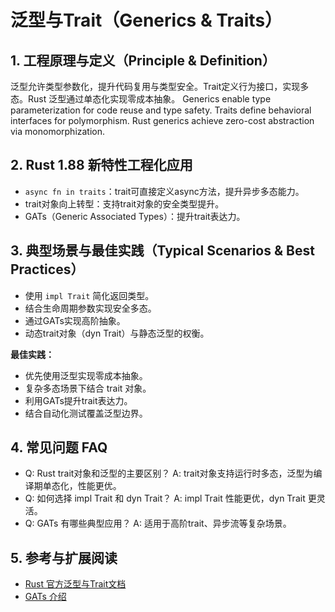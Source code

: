 # 泛型与Trait（Generics & Traits）

## 1. 工程原理与定义（Principle & Definition）

泛型允许类型参数化，提升代码复用与类型安全。Trait定义行为接口，实现多态。Rust 泛型通过单态化实现零成本抽象。
Generics enable type parameterization for code reuse and type safety. Traits define behavioral interfaces for polymorphism. Rust generics achieve zero-cost abstraction via monomorphization.

## 2. Rust 1.88 新特性工程化应用

- `async fn in traits`：trait可直接定义async方法，提升异步多态能力。
- trait对象向上转型：支持trait对象的安全类型提升。
- GATs（Generic Associated Types）：提升trait表达力。

## 3. 典型场景与最佳实践（Typical Scenarios & Best Practices）

- 使用 `impl Trait` 简化返回类型。
- 结合生命周期参数实现安全多态。
- 通过GATs实现高阶抽象。
- 动态trait对象（dyn Trait）与静态泛型的权衡。

**最佳实践：**

- 优先使用泛型实现零成本抽象。
- 复杂多态场景下结合 trait 对象。
- 利用GATs提升trait表达力。
- 结合自动化测试覆盖泛型边界。

## 4. 常见问题 FAQ

- Q: Rust trait对象和泛型的主要区别？
  A: trait对象支持运行时多态，泛型为编译期单态化，性能更优。
- Q: 如何选择 impl Trait 和 dyn Trait？
  A: impl Trait 性能更优，dyn Trait 更灵活。
- Q: GATs 有哪些典型应用？
  A: 适用于高阶trait、异步流等复杂场景。

## 5. 参考与扩展阅读

- [Rust 官方泛型与Trait文档](https://doc.rust-lang.org/book/ch10-00-generics.html)
- [GATs 介绍](https://blog.rust-lang.org/inside-rust/2022/06/08/gats-stabilization.html)
